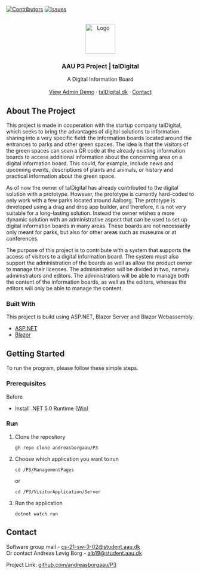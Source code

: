 [![Contributors][contributors-shield]][contributors-url]
[![Issues][issues-shield]][issues-url]

<!-- PROJECT LOGO -->
<br />
<div align="center">
  <a href="http://taldigital.dk/">
    <img src="https://i.imgur.com/QtVY2Gm.png" alt="Logo" width="80" height="80">
  </a>

  <h3 align="center">AAU P3 Project | talDigital</h3>

  <p align="center">
    A Digital Information Board
    <br />
    <!--<a href="https://github.com/othneildrew/Best-README-Template"><strong>Explore the docs »</strong></a>
    <br />-->
    <br />
    <a href="https://edit.taldigital.dk/admin">View Admin Demo</a>
    ·
    <a href="https://taldigital.dk">talDigital.dk</a>
    ·
    <a href="#contact">Contact</a>
  </p>
</div>


<!-- ABOUT THE PROJECT -->
## About The Project

This project is made in cooperation with the startup company talDigital, which seeks to bring the advantages of digital solutions to information sharing into a very specific field: the information boards located around the entrances to parks and other green spaces. The idea is that the visitors of the green spaces can scan a QR code at the already existing information boards to access additional information about the concerning area on a digital information board. This could, for example, include news and upcoming events, descriptions of plants and animals, or history and practical information about the green space.

As of now the owner of talDigital has already contributed to the digital solution with a prototype. However, the prototype is currently hard-coded to only work with a few parks located around Aalborg. The prototype is developed using a drag and drop app builder, and therefore, it is not very suitable for a long-lasting solution. Instead the owner wishes a more dynamic solution with an administrative aspect that can be used to set up digital information boards in many areas. These boards are not necessarily only meant for parks, but also for other areas such as museums or at conferences.

The purpose of this project is to contribute with a system that supports the access of visitors to a digital information board. The system must also support the administration of the boards as well as allow the product owner to manage their licenses. The administration will be divided in two, namely administrators and editors. The administrators will be able to manage both the content of the information boards, as well as the editors, whereas the editors will only be able to manage the content.

### Built With

This project is build using ASP.NET, Blazor Server and Blazor Webassembly.

* [ASP.NET](https://dotnet.microsoft.com/en-us/apps/aspnet)
* [Blazor](https://dotnet.microsoft.com/en-us/apps/aspnet/web-apps/blazor)


<!-- GETTING STARTED -->
## Getting Started

To run the program, please follow these simple steps.

### Prerequisites

Before
* Install .NET 5.0 Runtime (<a href="https://download.visualstudio.microsoft.com/download/pr/bf3abcc3-5461-451c-9dd6-b74491cf0eed/84775adc7e46888289477b5c72e691fd/dotnet-hosting-5.0.12-win.exe" target="_blank">Win</a>)

### Run

1. Clone the repository
   ```
   gh repo clone andreasborgaau/P3
   ```
2. Choose which application you want to run
   ```
   cd /P3/ManagementPages
   ```
   or
   ```
   cd /P3/VisitorApplication/Server
   ```
3. Run the application
   ```
   dotnet watch run
   ```

<div id="contact">

<!-- CONTACT -->
## Contact

Software group mail - cs-21-sw-3-02@student.aau.dk
  <br />
Or contact Andreas Løvig Borg - alb19@student.aau.dk

Project Link: [github.com/andreasborgaau/P3](https://github.com/andreasborgaau/P3)
</div>

[contributors-shield]: https://img.shields.io/github/contributors/andreasborgaau/P3.svg?style=for-the-badge
[contributors-url]: https://github.com/andreasborgaau/P3/graphs/contributors
[issues-shield]: https://img.shields.io/github/issues/andreasborgaau/P3.svg?style=for-the-badge
[issues-url]: https://github.com/andreasborgaau/P3/issues
